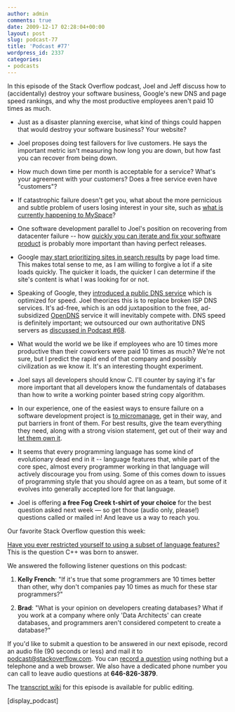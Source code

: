 ```yaml
---
author: admin
comments: true
date: 2009-12-17 02:28:04+00:00
layout: post
slug: podcast-77
title: 'Podcast #77'
wordpress_id: 2337
categories:
- podcasts
---
```



In this episode of the Stack Overflow podcast, Joel and Jeff discuss how to (accidentally) destroy your software business, Google's new DNS and page speed rankings, and why the most productive employees aren't paid 10 times as much.








  * Just as a disaster planning exercise, what kind of things could happen that would destroy your software business? Your website?  



  * Joel proposes doing test failovers for live customers. He says the important metric isn't measuring how long you are down, but how fast you can recover from being down.


  * How much down time per month is acceptable for a service? What's your agreement with your customers? Does a free service even have "customers"?


  * If catastrophic failure doesn't get you, what about the more pernicious and subtle problem of users losing interest in your site, such as [what is currently happening to MySpace](http://is.gd/5piwM)?


  * One software development parallel to Joel's position on recovering from datacenter failure -- how [quickly you can iterate and fix your software product](http://www.codinghorror.com/blog/archives/001313.html) is probably more important than having perfect releases.


  * Google [may start prioritizing sites in search results](http://www.webpronews.com/topnews/2009/11/13/google-page-speed-may-be-a-ranking-factor-in-2010) by page load time. This makes total sense to me, as I am willing to forgive a lot if a site loads quickly. The quicker it loads, the quicker I can determine if the site's content is what I was looking for or not.


  * Speaking of Google, they [introduced a public DNS service](http://code.google.com/speed/public-dns/) which is optimized for speed. Joel theorizes this is to replace broken ISP DNS services. It's ad-free, which is an odd juxtaposition to the free, ad-subsidized [OpenDNS](http://www.opendns.com/) service it will inevitably compete with. DNS speed is definitely important; we outsourced our own authoritative DNS servers as [discussed in Podcast #68](http://blog.stackoverflow.com/2009/09/podcast-68/).


  * What would the world we be like if employees who are 10 times more productive than their coworkers were paid 10 times as much? We're not sure, but I predict the rapid end of that company and possibly civilization as we know it. It's an interesting thought experiment.


  * Joel says all developers should know C. I'll counter by saying it's far more important that all developers know the fundamentals of databases than how to write a working pointer based string copy algorithm.


  * In our experience, one of the easiest ways to ensure failure on a software development project is [to micromanage](http://www.codinghorror.com/blog/archives/001205.html), get in their way, and put barriers in front of them. For best results, give the team everything they need, along with a strong vision statement, get out of their way and [let them own it](http://www.codinghorror.com/blog/archives/000219.html).  



  * It seems that every programming language has some kind of evolutionary dead end in it -- language features that, while part of the core spec, almost every programmer working in that language will actively discourage you from using. Some of this comes down to issues of programming style that you should agree on as a team, but some of it evolves into generally accepted lore for that language.  



  * Joel is offering **a free Fog Creek t-shirt of your choice** for the best question asked next week — so get those (audio only, please!) questions called or mailed in! And leave us a way to reach you.




Our favorite Stack Overflow question this week:




[Have you ever restricted yourself to using a subset of language features?](http://stackoverflow.com/questions/1867857) This is the question C++ was born to answer.




We answered the following listener questions on this podcast:






  1. **Kelly French**: "If it's true that some programmers are 10 times better than other, why don't companies pay 10 times as much for these star programmers?"


  2. **Brad**: "What is your opinion on developers creating databases? What if you work at a company where only 'Data Architects' can create databases, and programmers aren't considered competent to create a database?"





If you'd like to submit a question to be answered in our next episode, record an audio file (90 seconds or less) and mail it to [podcast@stackoverflow.com](mailto:podcast@stackoverflow.com). You can [record a question](http://blog.stackoverflow.com/index.php/2008/05/recording-podcast-questions-using-your-telephone/) using nothing but a telephone and a web browser. We also have a dedicated phone number you can call to leave audio questions at **646-826-3879**.






The [transcript wiki](https://stackoverflow.fogbugz.com/default.asp?W29113) for this episode is available for public editing.




[display_podcast]




